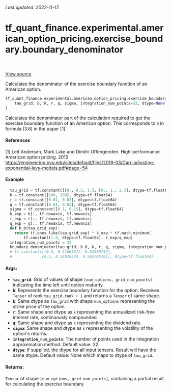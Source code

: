 <!--
This file is generated by a tool. Do not edit directly.
For open-source contributions the docs will be updated automatically.
-->

*Last updated: 2022-11-17.*

<div itemscope itemtype="http://developers.google.com/ReferenceObject">
<meta itemprop="name" content="tf_quant_finance.experimental.american_option_pricing.exercise_boundary.boundary_denominator" />
<meta itemprop="path" content="Stable" />
</div>

# tf_quant_finance.experimental.american_option_pricing.exercise_boundary.boundary_denominator

<!-- Insert buttons and diff -->

<table class="tfo-notebook-buttons tfo-api" align="left">
</table>

<a target="_blank" href="https://github.com/google/tf-quant-finance/blob/master/tf_quant_finance/experimental/american_option_pricing/exercise_boundary.py">View source</a>



Calculates the denominator of the exercise boundary function of an American option.

```python
tf_quant_finance.experimental.american_option_pricing.exercise_boundary.boundary_denominator(
    tau_grid, b, k, r, q, sigma, integration_num_points=32, dtype=None
)
```



<!-- Placeholder for "Used in" -->

Calculates the denominator part of the calculation required to get the
exercise boundary function of an American option. This corresponds to `D` in
formula (3.8) in the paper [1].

#### References
[1] Leif Andersen, Mark Lake and Dimitri Offengenden. High-performance
American option pricing. 2015
https://engineering.nyu.edu/sites/default/files/2019-03/Carr-adjusting-exponential-levy-models.pdf#page=54

#### Example
```python
  tau_grid = tf.constant([[0., 0.5, 1.], [0., 1., 2.]], dtype=tf.float64)
  k = tf.constant([100, 100], dtype=tf.float64)
  r = tf.constant([0.01, 0.02], dtype=tf.float64)
  q = tf.constant([0.01, 0.02], dtype=tf.float64)
  sigma = tf.constant([0.1, 0.15], dtype=tf.float64)
  k_exp = k[:, tf.newaxis, tf.newaxis]
  r_exp = r[:, tf.newaxis, tf.newaxis]
  q_exp = q[:, tf.newaxis, tf.newaxis]
  def b_0(tau_grid_exp):
    return tf.ones_like(tau_grid_exp) * k_exp * tf.math.minimum(
        tf.constant(1.0, dtype=tf.float64), r_exp/q_exp)
  integration_num_points = 32
  boundary_denominator(tau_grid, b_0, k, r, q, sigma, integration_num_points)
  # tf.constant([[0.5, 0.51665517, 0.52509737],
  #             [0.5, 0.54039524, 0.56378576]], dtype=tf.float64)
```

#### Args:


* <b>`tau_grid`</b>: Grid of values of shape `[num_options, grid_num_points]`
  indicating the time left until option maturity.
* <b>`b`</b>: Represents the exercise boundary function for the option. Receives
  `Tensor` of rank `tau_grid.rank + 1` and returns a `Tensor` of same shape.
* <b>`k`</b>: Same dtype as `tau_grid` with shape `num_options` representing the strike
  price of the option.
* <b>`r`</b>: Same shape and dtype as `k` representing the annualized risk-free
  interest rate, continuously compounded.
* <b>`q`</b>: Same shape and dtype as `k` representing the dividend rate.
* <b>`sigma`</b>: Same shape and dtype as `k` representing the volatility of the
  option's returns.
* <b>`integration_num_points`</b>: The number of points used in the integration
  approximation method.
  Default value: 32.
* <b>`dtype`</b>: If supplied, the dtype for all input tensors. Result will have the
  same dtype.
  Default value: None which maps to dtype of `tau_grid`.


#### Returns:

`Tensor` of shape `[num_options, grid_num_points]`, containing a partial
result for calculating the exercise boundary.
